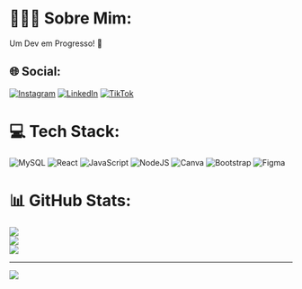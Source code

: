 # 👨🏻‍💻 Sobre Mim:
Um Dev em Progresso! 🤖


## 🌐 Social:
[![Instagram](https://img.shields.io/badge/Instagram-%23E4405F.svg?logo=Instagram&logoColor=white)](https://instagram.com/vsantos____) [![LinkedIn](https://img.shields.io/badge/LinkedIn-%230077B5.svg?logo=linkedin&logoColor=white)](https://linkedin.com/in/vsantus) [![TikTok](https://img.shields.io/badge/TikTok-%23000000.svg?logo=TikTok&logoColor=white)](https://tiktok.com/@devsantos_) 

# 💻 Tech Stack:
![MySQL](https://img.shields.io/badge/mysql-4479A1.svg?style=flat&logo=mysql&logoColor=white) ![React](https://img.shields.io/badge/react-%2320232a.svg?style=flat&logo=react&logoColor=%2361DAFB) ![JavaScript](https://img.shields.io/badge/javascript-%23323330.svg?style=flat&logo=javascript&logoColor=%23F7DF1E) ![NodeJS](https://img.shields.io/badge/node.js-6DA55F?style=flat&logo=node.js&logoColor=white) ![Canva](https://img.shields.io/badge/Canva-%2300C4CC.svg?style=flat&logo=Canva&logoColor=white)  ![Bootstrap](https://img.shields.io/badge/bootstrap-%238511FA.svg?style=flat&logo=bootstrap&logoColor=white) ![Figma](https://img.shields.io/badge/figma-%23F24E1E.svg?style=flat&logo=figma&logoColor=white)
# 📊 GitHub Stats:
![](https://github-readme-stats.vercel.app/api?username=vsantus&theme=dark&hide_border=true&include_all_commits=true&count_private=true)<br/>
![](https://github-readme-streak-stats.herokuapp.com/?user=vsantus&theme=dark&hide_border=true)<br/>
![](https://github-readme-stats.vercel.app/api/top-langs/?username=vsantus&theme=dark&hide_border=true&include_all_commits=true&count_private=true&layout=compact)


---
[![](https://visitcount.itsvg.in/api?id=vsantus&icon=0&color=0)](https://visitcount.itsvg.in)

<!-- Proudly created with GPRM ( https://gprm.itsvg.in ) -->
